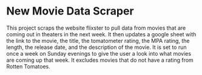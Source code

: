 # New Movie Data Scraper
This project scraps the website flixster to pull data from movies that are coming out in theaters in the next week. It then updates a google sheet with the link to the movie, the title, the tomatometer rating, the MPA rating, the length, the release date, and the description of the movie. It is set to run once a week on Sunday evenings to give the user a look into what movies are coming up that week. It excludes movies that do not have a rating from Rotten Tomatoes.

